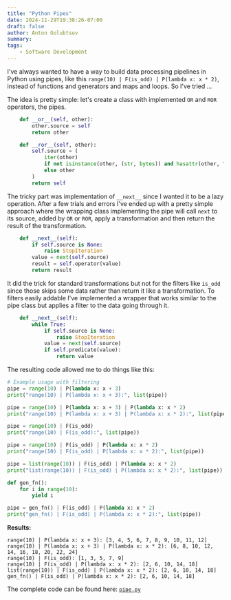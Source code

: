 ```yaml
---
title: "Python Pipes"
date: 2024-11-29T19:38:26-07:00
draft: false
author: Anton Golubtsov
summary:
tags:
    - Software Development
---
```


I've always wanted to have a way to build data processing pipelines in Python
using pipes, like this `range(10) | F(is_odd) | P(lambda x: x * 2)`, instead of functions and generators and maps and loops.
So I've tried ...

The idea is pretty simple: let's create a class with implemented `OR` and `ROR` operators, the pipes.

```python
    def __or__(self, other):
        other.source = self
        return other

    def __ror__(self, other):
        self.source = (
            iter(other)
            if not isinstance(other, (str, bytes)) and hasattr(other, "__iter__")
            else other
        )
        return self
```

The tricky part was implementation of `__next__` since I wanted it to be a lazy operation. After a few trials and errors I've ended up with a pretty simple
approach where the wrapping class implementing the pipe will call `next` to its
source, added by `OR` or `ROR`, apply a transformation and then return
the result of the transformation.

```python
    def __next__(self):
        if self.source is None:
            raise StopIteration
        value = next(self.source)
        result = self.operator(value)
        return result
```

It did the trick for standard transformations but not for the filters like `is_odd` since those skips some data rather than return it like a transformation.
To filters easily addable I've implemented a wrapper that works similar to the pipe class but applies a filter to the data going through it.

```python
    def __next__(self):
        while True:
            if self.source is None:
                raise StopIteration
            value = next(self.source)
            if self.predicate(value):
                return value
```

The resulting code allowed me to do things like this:

```python
# Example usage with filtering
pipe = range(10) | P(lambda x: x + 3)
print("range(10) | P(lambda x: x + 3):", list(pipe))

pipe = range(10) | P(lambda x: x + 3) | P(lambda x: x * 2)
print("range(10) | P(lambda x: x + 3) | P(lambda x: x * 2):", list(pipe))

pipe = range(10) | F(is_odd)
print("range(10) | F(is_odd):", list(pipe))

pipe = range(10) | F(is_odd) | P(lambda x: x * 2)
print("range(10) | F(is_odd) | P(lambda x: x * 2):", list(pipe))

pipe = list(range(10)) | F(is_odd) | P(lambda x: x * 2)
print("list(range(10)) | F(is_odd) | P(lambda x: x * 2):", list(pipe))

def gen_fn():
    for i in range(10):
        yield i

pipe = gen_fn() | F(is_odd) | P(lambda x: x * 2)
print("gen_fn() | F(is_odd) | P(lambda x: x * 2):", list(pipe))
```

**Results:**

```
range(10) | P(lambda x: x + 3): [3, 4, 5, 6, 7, 8, 9, 10, 11, 12]
range(10) | P(lambda x: x + 3) | P(lambda x: x * 2): [6, 8, 10, 12, 14, 16, 18, 20, 22, 24]
range(10) | F(is_odd): [1, 3, 5, 7, 9]
range(10) | F(is_odd) | P(lambda x: x * 2): [2, 6, 10, 14, 18]
list(range(10)) | F(is_odd) | P(lambda x: x * 2): [2, 6, 10, 14, 18]
gen_fn() | F(is_odd) | P(lambda x: x * 2): [2, 6, 10, 14, 18]
```

The complete code can be found here: [`pipe.py`](./pipe.py)
